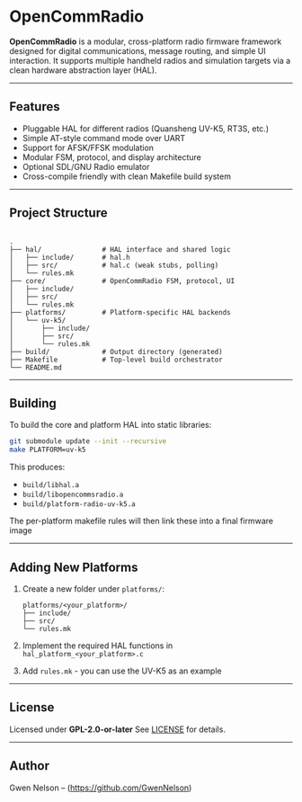 # OpenCommRadio

**OpenCommRadio** is a modular, cross-platform radio firmware framework designed for digital communications, message routing, and simple UI interaction. It supports multiple handheld radios and simulation targets via a clean hardware abstraction layer (HAL).

---

##  Features

- Pluggable HAL for different radios (Quansheng UV-K5, RT3S, etc.)
- Simple AT-style command mode over UART
- Support for AFSK/FFSK modulation
- Modular FSM, protocol, and display architecture
- Optional SDL/GNU Radio emulator
- Cross-compile friendly with clean Makefile build system

---

##  Project Structure

```

.
├── hal/               # HAL interface and shared logic
│   ├── include/       # hal.h
│   ├── src/           # hal.c (weak stubs, polling)
│   └── rules.mk
├── core/              # OpenCommRadio FSM, protocol, UI
│   ├── include/
│   ├── src/
│   └── rules.mk
├── platforms/         # Platform-specific HAL backends
│   └── uv-k5/
│       ├── include/
│       ├── src/
│       └── rules.mk
├── build/             # Output directory (generated)
├── Makefile           # Top-level build orchestrator
└── README.md

```

---

##  Building

To build the core and platform HAL into static libraries:

```bash
git submodule update --init --recursive
make PLATFORM=uv-k5
```

This produces:

* `build/libhal.a`
* `build/libopencommsradio.a`
* `build/platform-radio-uv-k5.a`

The per-platform makefile rules will then link these into a final firmware image

---

##  Adding New Platforms

1. Create a new folder under `platforms/`:

   ```
   platforms/<your_platform>/
   ├── include/
   ├── src/
   └── rules.mk
   ```
2. Implement the required HAL functions in `hal_platform_<your_platform>.c`
3. Add `rules.mk` - you can use the UV-K5 as an example

---

##  License

Licensed under **GPL-2.0-or-later**
See [LICENSE](./LICENSE) for details.

---

##  Author

Gwen Nelson – (https://github.com/GwenNelson)

